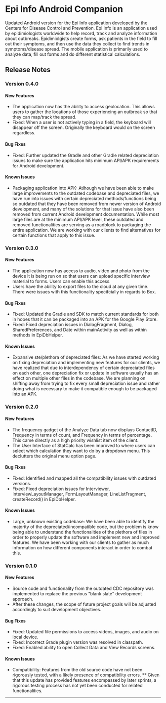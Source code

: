 # Epi Info Android Companion
Updated Android version for the Epi Info application developed by the Centers for Disease Control and Prevention. Epi Info is an application used by epidimiologists worldwide to help record, track and analyze information about outbreaks. Epidimiolgists create forms, ask patients in the field to fill out their symptoms, and then use the data they collect to find trends in symptoms/disease spread. The mobile application is primarily used to analyze data, fill out forms and do different statistical calculations. 

## Release Notes
### Version 0.4.0

#### New Features
* The application now has the ability to access geolocation. This allows users to gather the locations of those experiencing an outbreak so that they can map/track the spread. 
* Fixed: When a user is not actively typing in a field, the keyboard will disappear off the screen. Originally the keyboard would on the screen regardless.

#### Bug Fixes
* Fixed: Further updated the Gradle and other Gradle related depreciation issues to make sure the application hits minimum API/APK requirements for Android development.


#### Known Issues
* Packaging application into APK: Atlhough we have been able to make large improvements to the outdated codebase and depreciated files, we have run into issues with certain depreciated methods/functions being so outdated that they have been removed from newer version of Android development, and many of the solutions for that issue have also been removed from current Android development documentation. While most large files are at the minimum API/APK level, these outdated and removed functionalities are serving as a roadblock to packaging the entire application. We are working with our clients to find alternatives for certain functions that apply to this issue.

### Version 0.3.0

#### New Features
* The application now has access to audio, video and photo from the device it is being run on so that users can upload specific interview material to forms. Users can enable this access.
* Users have the ability to export files to the cloud at any given time. There were issues with this functionality specifcially in regards to Box.

#### Bug Fixes
* Fixed: Updated the Gradle and SDK to match current standards for both in hopes that it can be packaged into an APK for the Google Play Store.
* Fixed: Fixed depreciation issues in DialogFragment, Dialog, SharedPreferences, and Date within mainActivity as well as within methods in EpiDbHelper.

#### Known Issues
* Expansive ste/plethora of depreciated files: As we have started working on fixing depreciation and implementing new features for our clients, we have realized that due to interdependency of certain depreciated files on each other, one depreciation fix or update in software usually has an effect on multiple other files in the codebase. We are planning on shifting away from trying to fix every small depreciation issue and rather doing what is necessary to make it compatible enough to be packaged into an APK.

### Version 0.2.0

#### New Features
* The frequency gadget of the Analyze Data tab now displays ContactID, Frequency in terms of count, and Frequency in terms of percentage. This came directly as a high priority wishlist item of the client.
* The User Interface of StatCalc has been improved to where users can select which calculation they want to do by a dropdown menu. This declutters the original menu option page.

#### Bug Fixes
* Fixed: Identified and mapped all the compatibility issues with outdated versions.
* Fixed: Fixed depreciation issues for Interviewer, InterviewLayoutManager, FormLayoutManager, LineListFragment, createRecord() in EpiDbHelper.

#### Known Issues
* Large, unknown existing codebase: We have been able to identify the majority of the depreciated/incompatible code, but the problem is know being able to understand the functionalities of the plethora of files in order to properly update the software and implement new and improved features. We have been working with our clients to gather as much information on how different components interact in order to combat this.

### Version 0.1.0

#### New Features
* Source code and functionality from the outdated CDC repository was implemented to replace the previous "blank slate" development approach.  
* After these changes, the scope of future project goals will be adjusted accordingly to suit development objectives.

#### Bug Fixes
* Fixed: Updated file permissions to access videos, images, and audio on local device. 
* Fixed: Incorrect Grade plugin version was resolved in classpath. 
* Fixed: Enabled ability to open Collect Data and View Records screens. 

#### Known Issues
* Compatibility: Features from the old source code have not been rigorously tested, with a likely presence of compatibility errors. 
** Given that this update has provided features encompassed by later sprints, a rigorous testing process has not yet been conducted for related functionalities.
---
